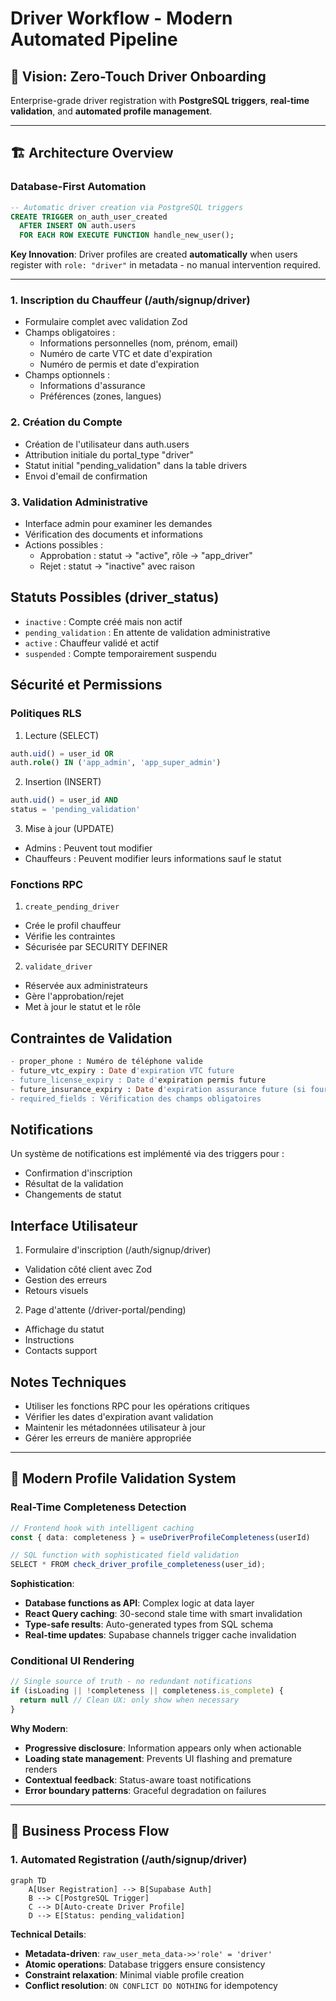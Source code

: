 # Driver Workflow - Modern Automated Pipeline

## 🎯 **Vision**: Zero-Touch Driver Onboarding

Enterprise-grade driver registration with **PostgreSQL triggers**, **real-time validation**, and **automated profile management**.

---

## 🏗️ **Architecture Overview**

### Database-First Automation
```sql
-- Automatic driver creation via PostgreSQL triggers
CREATE TRIGGER on_auth_user_created
  AFTER INSERT ON auth.users  
  FOR EACH ROW EXECUTE FUNCTION handle_new_user();
```

**Key Innovation**: Driver profiles are created **automatically** when users register with `role: "driver"` in metadata - no manual intervention required.

---

### 1. Inscription du Chauffeur (/auth/signup/driver)

- Formulaire complet avec validation Zod
- Champs obligatoires :
  - Informations personnelles (nom, prénom, email)
  - Numéro de carte VTC et date d'expiration
  - Numéro de permis et date d'expiration
- Champs optionnels :
  - Informations d'assurance
  - Préférences (zones, langues)

### 2. Création du Compte

- Création de l'utilisateur dans auth.users
- Attribution initiale du portal_type "driver"
- Statut initial "pending_validation" dans la table drivers
- Envoi d'email de confirmation

### 3. Validation Administrative

- Interface admin pour examiner les demandes
- Vérification des documents et informations
- Actions possibles :
  - Approbation : statut -> "active", rôle -> "app_driver"
  - Rejet : statut -> "inactive" avec raison

## Statuts Possibles (driver_status)

- `inactive` : Compte créé mais non actif
- `pending_validation` : En attente de validation administrative
- `active` : Chauffeur validé et actif
- `suspended` : Compte temporairement suspendu

## Sécurité et Permissions

### Politiques RLS

1. Lecture (SELECT)
```sql
auth.uid() = user_id OR
auth.role() IN ('app_admin', 'app_super_admin')
```

2. Insertion (INSERT)
```sql
auth.uid() = user_id AND
status = 'pending_validation'
```

3. Mise à jour (UPDATE)
- Admins : Peuvent tout modifier
- Chauffeurs : Peuvent modifier leurs informations sauf le statut

### Fonctions RPC

1. `create_pending_driver`
- Crée le profil chauffeur
- Vérifie les contraintes
- Sécurisée par SECURITY DEFINER

2. `validate_driver`
- Réservée aux administrateurs
- Gère l'approbation/rejet
- Met à jour le statut et le rôle

## Contraintes de Validation

```sql
- proper_phone : Numéro de téléphone valide
- future_vtc_expiry : Date d'expiration VTC future
- future_license_expiry : Date d'expiration permis future
- future_insurance_expiry : Date d'expiration assurance future (si fournie)
- required_fields : Vérification des champs obligatoires
```

## Notifications

Un système de notifications est implémenté via des triggers pour :
- Confirmation d'inscription
- Résultat de la validation
- Changements de statut

## Interface Utilisateur

1. Formulaire d'inscription (/auth/signup/driver)
- Validation côté client avec Zod
- Gestion des erreurs
- Retours visuels

2. Page d'attente (/driver-portal/pending)
- Affichage du statut
- Instructions
- Contacts support

## Notes Techniques

- Utiliser les fonctions RPC pour les opérations critiques
- Vérifier les dates d'expiration avant validation
- Maintenir les métadonnées utilisateur à jour
- Gérer les erreurs de manière appropriée

---

## 🔄 **Modern Profile Validation System**

### Real-Time Completeness Detection
```typescript
// Frontend hook with intelligent caching
const { data: completeness } = useDriverProfileCompleteness(userId)

// SQL function with sophisticated field validation
SELECT * FROM check_driver_profile_completeness(user_id);
```

**Sophistication**:
- **Database functions as API**: Complex logic at data layer
- **React Query caching**: 30-second stale time with smart invalidation
- **Type-safe results**: Auto-generated types from SQL schema
- **Real-time updates**: Supabase channels trigger cache invalidation

### Conditional UI Rendering
```typescript
// Single source of truth - no redundant notifications
if (isLoading || !completeness || completeness.is_complete) {
  return null // Clean UX: only show when necessary
}
```

**Why Modern**:
- **Progressive disclosure**: Information appears only when actionable
- **Loading state management**: Prevents UI flashing and premature renders
- **Contextual feedback**: Status-aware toast notifications
- **Error boundary patterns**: Graceful degradation on failures

---

## 🎯 **Business Process Flow**

### 1. **Automated Registration** (/auth/signup/driver)
```mermaid
graph TD
    A[User Registration] --> B[Supabase Auth]
    B --> C[PostgreSQL Trigger]
    C --> D[Auto-create Driver Profile]
    D --> E[Status: pending_validation]
```

**Technical Details**:
- **Metadata-driven**: `raw_user_meta_data->>'role' = 'driver'`
- **Atomic operations**: Database triggers ensure consistency
- **Constraint relaxation**: Minimal viable profile creation
- **Conflict resolution**: `ON CONFLICT DO NOTHING` for idempotency